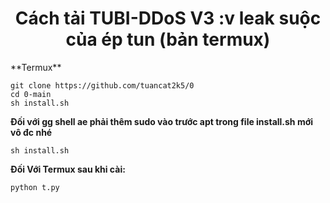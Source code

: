 <h1 align="center">Cách tải TUBI-DDoS V3 :v leak suộc của ép tun (bản termux)</h1>
**Termux**

```shell script
git clone https://github.com/tuancat2k5/0
cd 0-main
sh install.sh
```
**Đối với gg shell
ae phải thêm sudo vào trước apt trong file install.sh mới vô đc nhé**
```shell script
sh install.sh
```
**Đối Với Termux sau khi cài:**
```shell script
python t.py
```
